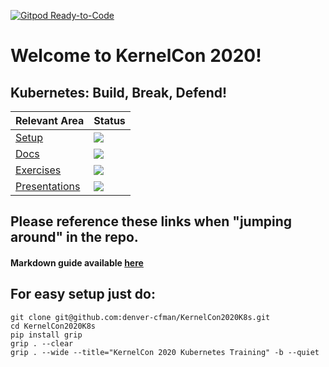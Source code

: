 [![Gitpod Ready-to-Code](https://img.shields.io/badge/Gitpod-Ready--to--Code-blue?logo=gitpod)](https://gitpod.io/#https://github.com/denver-cfman/KernelCon2020K8s) 

# Welcome to KernelCon 2020!

## Kubernetes: Build, Break, Defend!

Relevant Area | Status
--- | ---
[Setup](Setup/README.md)                 | [![](https://img.shields.io/badge/Status-InProgress-f39f37)](Setup/README.md)
[Docs](Docs/README.md)                   | [![](https://img.shields.io/badge/Status-InProgress-f39f37)](Docs/README.md)
[Exercises](Exercises/README.md)         | [![](https://img.shields.io/badge/Status-InProgress-f39f37)](Exercises/README.md)
[Presentations](Presentations/README.md) | [![](https://img.shields.io/badge/Status-InProgress-f39f37)](Presentations/README.md)

## Please reference these links when "jumping around" in the repo.
#### Markdown guide available [here](https://guides.github.com/features/mastering-markdown/)

## For easy setup just do:
```
git clone git@github.com:denver-cfman/KernelCon2020K8s.git
cd KernelCon2020K8s
pip install grip
grip . --clear
grip . --wide --title="KernelCon 2020 Kubernetes Training" -b --quiet
```